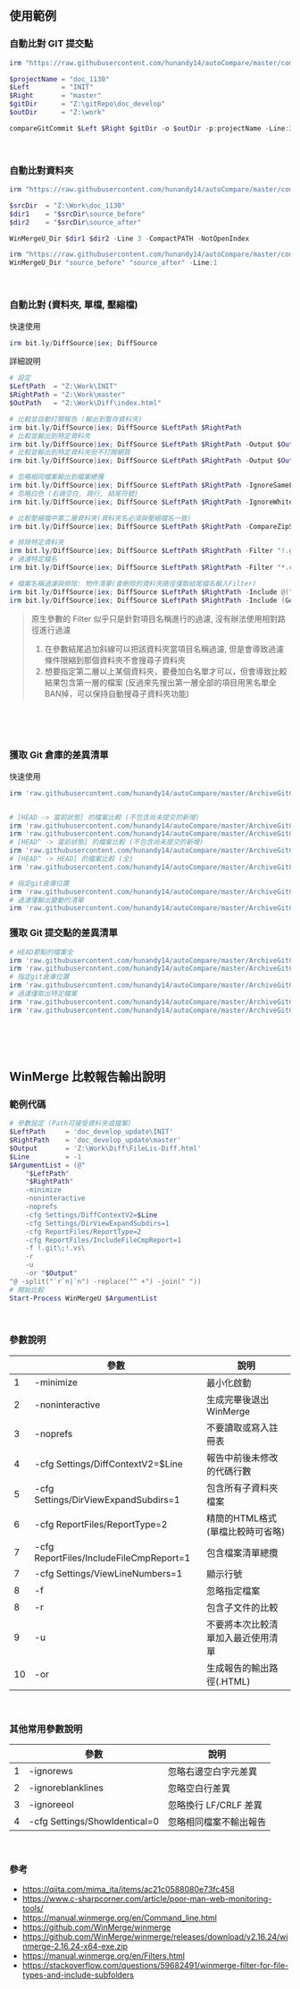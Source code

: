 ## 使用範例

### 自動比對 GIT 提交點
```ps1
irm "https://raw.githubusercontent.com/hunandy14/autoCompare/master/compareGit.ps1"|iex

$projectName = "doc_1130"
$Left        = "INIT"
$Right       = "master"
$gitDir      = "Z:\gitRepo\doc_develop"
$outDir      = "Z:\work"

compareGitCommit $Left $Right $gitDir -o $outDir -p:projectName -Line:2 -Comp

```

<br>

### 自動比對資料夾
```ps1
irm "https://raw.githubusercontent.com/hunandy14/autoCompare/master/compareDri.ps1"|iex

$srcDir  = "Z:\Work\doc_1130"
$dir1    = "$srcDir\source_before"
$dir2    = "$srcDir\source_after"

WinMergeU_Dir $dir1 $dir2 -Line 3 -CompactPATH -NotOpenIndex

```

```ps1
irm "https://raw.githubusercontent.com/hunandy14/autoCompare/master/compareDri.ps1"|iex
WinMergeU_Dir "source_before" "source_after" -Line:1
```

<br>

### 自動比對 (資料夾, 單檔, 壓縮檔)
快速使用
```ps1
irm bit.ly/DiffSource|iex; DiffSource 
```

詳細說明
```ps1
# 設定
$LeftPath  = "Z:\Work\INIT"
$RightPath = "Z:\Work\master"
$OutPath   = "Z:\Work\Diff\index.html"

# 比較並自動打開報告 (輸出到暫存資料夾)
irm bit.ly/DiffSource|iex; DiffSource $LeftPath $RightPath
# 比較並輸出到特定資料夾
irm bit.ly/DiffSource|iex; DiffSource $LeftPath $RightPath -Output $OutPath
# 比較並輸出到特定資料夾但不打開網頁
irm bit.ly/DiffSource|iex; DiffSource $LeftPath $RightPath -Output $OutPath -NoOpenHTML

# 忽略相同檔案輸出到檔案總攬
irm bit.ly/DiffSource|iex; DiffSource $LeftPath $RightPath -IgnoreSameFile
# 忽略白色 (右端空白, 跳行, 結尾符號)
irm bit.ly/DiffSource|iex; DiffSource $LeftPath $RightPath -IgnoreWhite

# 比較壓縮檔中第二層資料夾(資料夾名必須與壓縮檔名一致)
irm bit.ly/DiffSource|iex; DiffSource $LeftPath $RightPath -CompareZipSecondLayer

# 排除特定資料夾
irm bit.ly/DiffSource|iex; DiffSource $LeftPath $RightPath -Filter "!.git\;!.vs\"
# 過濾特定檔名
irm bit.ly/DiffSource|iex; DiffSource $LeftPath $RightPath -Filter "*.css;*.js;"

# 檔案名稱過濾與排除: 物件清單(會刪除的資料夾路徑僅取結尾檔名輸入Filter)
irm bit.ly/DiffSource|iex; DiffSource $LeftPath $RightPath -Include @("css/DMWA1010.xsl", "css/DMWZ01.css")
irm bit.ly/DiffSource|iex; DiffSource $LeftPath $RightPath -Include (Get-Content "Z:\Work\diff-list.txt")
```

> 原生參數的 Filter 似乎只是針對項目名稱進行的過濾, 沒有辦法使用相對路徑進行過濾
> 1. 在參數結尾追加斜線可以把該資料夾當項目名稱過濾, 但是會導致過濾條件限縮到那個資料夾不會搜尋子資料夾
> 2. 想要指定第二層以上某個資料夾，要疊加白名單才可以，但會導致比較結果包含第一層的檔案
>     (反過來先搜出第一層全部的項目用黑名單全BAN掉，可以保持自動搜尋子資料夾功能)



<br><br><br>


### 獲取 Git 倉庫的差異清單
快速使用
```ps1
irm 'raw.githubusercontent.com/hunandy14/autoCompare/master/ArchiveGitCommit.ps1'|iex; diffCommit 


# [HEAD -> 當前狀態] 的檔案比較 (不包含尚未提交的新增)
irm 'raw.githubusercontent.com/hunandy14/autoCompare/master/ArchiveGitCommit.ps1'|iex; diffCommit 
irm 'raw.githubusercontent.com/hunandy14/autoCompare/master/ArchiveGitCommit.ps1'|iex; diffCommit HEAD
# [HEAD^ -> 當前狀態] 的檔案比較 (不包含尚未提交的新增)
irm 'raw.githubusercontent.com/hunandy14/autoCompare/master/ArchiveGitCommit.ps1'|iex; diffCommit HEAD^
# [HEAD^ -> HEAD] 的檔案比較 (全)
irm 'raw.githubusercontent.com/hunandy14/autoCompare/master/ArchiveGitCommit.ps1'|iex; diffCommit HEAD^ HEAD

# 指定git倉庫位置
irm 'raw.githubusercontent.com/hunandy14/autoCompare/master/ArchiveGitCommit.ps1'|iex; diffCommit -Path "Z:\doc"
# 過濾僅輸出變動的清單
irm 'raw.githubusercontent.com/hunandy14/autoCompare/master/ArchiveGitCommit.ps1'|iex; diffCommit -Filter "M"
```

### 獲取 Git 提交點的差異清單
```ps1
# HEAD節點的檔案全
irm 'raw.githubusercontent.com/hunandy14/autoCompare/master/ArchiveGitCommit.ps1'|iex; archiveCommit
irm 'raw.githubusercontent.com/hunandy14/autoCompare/master/ArchiveGitCommit.ps1'|iex; archiveCommit HEAD
# 指定git倉庫位置
irm 'raw.githubusercontent.com/hunandy14/autoCompare/master/ArchiveGitCommit.ps1'|iex; archiveCommit -Path:"Z:\doc"
# 過濾僅取出特定檔案
irm 'raw.githubusercontent.com/hunandy14/autoCompare/master/ArchiveGitCommit.ps1'|iex; archiveCommit -List:@("A.txt", "B.txt")
irm 'raw.githubusercontent.com/hunandy14/autoCompare/master/ArchiveGitCommit.ps1'|iex; archiveCommit -List:@("*.css")
```


<br><br><br>

## WinMerge 比較報告輸出說明
### 範例代碼
```ps1
# 參數設定 (Path可接受資料夾或檔案)
$LeftPath     = 'doc_develop_update\INIT'
$RightPath    = 'doc_develop_update\master'
$Output       = 'Z:\Work\Diff\FileLis-Diff.html'
$Line         = -1
$ArgumentList = (@"
    "$LeftPath"
    "$RightPath"
    -minimize
    -noninteractive
    -noprefs
    -cfg Settings/DiffContextV2=$Line
    -cfg Settings/DirViewExpandSubdirs=1
    -cfg ReportFiles/ReportType=2
    -cfg ReportFiles/IncludeFileCmpReport=1
    -f !.git\;!.vs\
    -r
    -u
    -or "$Output"
"@ -split("`r`n|`n") -replace("^ +") -join(" "))
# 開始比較
Start-Process WinMergeU $ArgumentList
```

<br>

### 參數說明
||參數|說明|
|-|-|-|
|1|-minimize|最小化啟動|
|2|-noninteractive|生成完畢後退出 WinMerge|
|3|-noprefs|不要讀取或寫入註冊表|
|4|-cfg Settings/DiffContextV2=$Line|報告中前後未修改的代碼行數|
|5|-cfg Settings/DirViewExpandSubdirs=1|包含所有子資料夾檔案|
|6|-cfg ReportFiles/ReportType=2|精簡的HTML格式(單檔比較時可省略)|
|7|-cfg ReportFiles/IncludeFileCmpReport=1|包含檔案清單總攬|
|7|-cfg Settings/ViewLineNumbers=1|顯示行號|
|8|-f|忽略指定檔案|
|8|-r|包含子文件的比較|
|9|-u |不要將本次比較清單加入最近使用清單|
|10|-or|生成報告的輸出路徑(.HTML)|

<br>

### 其他常用參數說明
||參數|說明|
|-|-|-|
|1|-ignorews|忽略右邊空白字元差異|
|2|-ignoreblanklines|忽略空白行差異|
|3|-ignoreeol|忽略換行 LF/CRLF 差異|
|4|-cfg Settings/ShowIdentical=0|忽略相同檔案不輸出報告|

<br>

### 參考
- https://qiita.com/mima_ita/items/ac21c0588080e73fc458
- https://www.c-sharpcorner.com/article/poor-man-web-monitoring-tools/
- https://manual.winmerge.org/en/Command_line.html
- https://github.com/WinMerge/winmerge
- https://github.com/WinMerge/winmerge/releases/download/v2.16.24/winmerge-2.16.24-x64-exe.zip
- https://manual.winmerge.org/en/Filters.html
- https://stackoverflow.com/questions/59682491/winmerge-filter-for-file-types-and-include-subfolders



